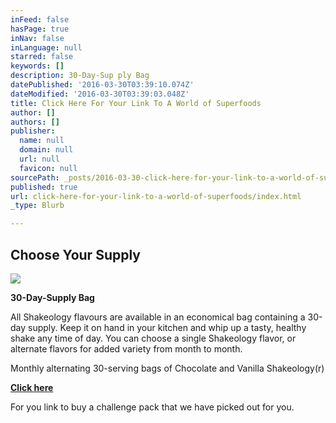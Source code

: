 ```yaml
---
inFeed: false
hasPage: true
inNav: false
inLanguage: null
starred: false
keywords: []
description: 30-Day-Sup ply Bag
datePublished: '2016-03-30T03:39:10.074Z'
dateModified: '2016-03-30T03:39:03.048Z'
title: Click Here For Your Link To A World of Superfoods
author: []
authors: []
publisher:
  name: null
  domain: null
  url: null
  favicon: null
sourcePath: _posts/2016-03-30-click-here-for-your-link-to-a-world-of-superfoods.md
published: true
url: click-here-for-your-link-to-a-world-of-superfoods/index.html
_type: Blurb

---
```

## Choose Your Supply
![](https://s3-us-west-2.amazonaws.com/the-grid-img/p/c7b7042bf4e9761f357e8dd2c37fbee60333e23d.png)

**30-Day-Supply Bag**

All Shakeology flavours are available in an economical bag containing a 30-day supply. Keep it on hand in your kitchen and whip up a tasty, healthy shake any time of day. You can choose a single Shakeology flavor, or alternate flavors for added variety from month to month.

Monthly alternating 30-serving bags of Chocolate and Vanilla Shakeology(r)

**[Click here][0]**

For you link to buy a challenge pack that we have picked out for you. 

[0]: http://teambeachbody.com/shop/-/shopping/MDSUSH311G?referringRepId=307761